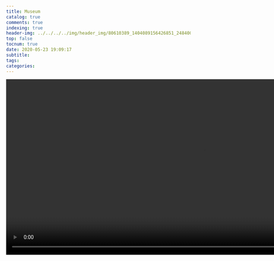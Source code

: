 ```yaml
---
title: Museum
catalog: true
comments: true
indexing: true
header-img: ../../../../img/header_img/80610389_1404089156426851_2484004106692198400_o.jpg
top: false
tocnum: true
date: 2020-05-23 19:09:17
subtitle:
tags:
categories:
---
```

<video src="https://www.dailymotion.com/video/x7u2ytu" height="480" width="1080" loop autoplay controls autoplay></video>